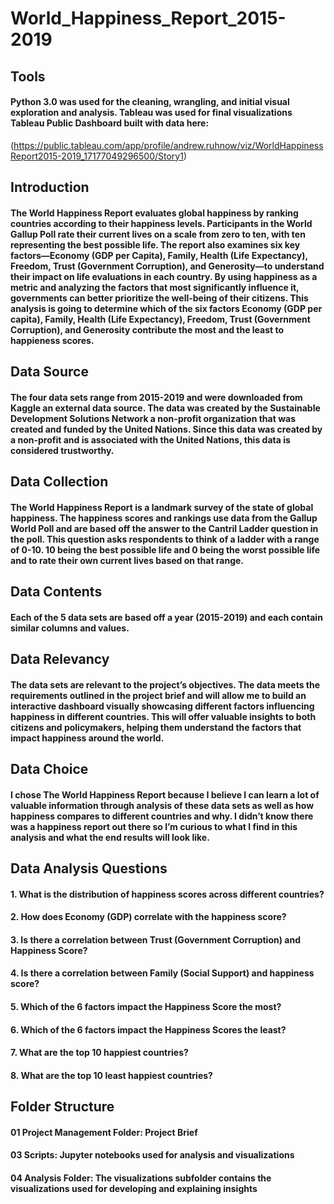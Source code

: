 # World_Happiness_Report_2015-2019

## Tools

#### Python 3.0 was used for the cleaning, wrangling, and initial visual exploration and analysis. Tableau was used for final visualizations Tableau Public Dashboard built with data here:
(https://public.tableau.com/app/profile/andrew.ruhnow/viz/WorldHappinessReport2015-2019_17177049296500/Story1)

## Introduction

#### The World Happiness Report evaluates global happiness by ranking countries according to their happiness levels. Participants in the World Gallup Poll rate their current lives on a scale from zero to ten, with ten representing the best possible life. The report also examines six key factors—Economy (GDP per Capita), Family, Health (Life Expectancy), Freedom, Trust (Government Corruption), and Generosity—to understand their impact on life evaluations in each country. By using happiness as a metric and analyzing the factors that most significantly influence it, governments can better prioritize the well-being of their citizens.  This analysis is going to determine which of the six factors Economy (GDP per capita), Family, Health (Life Expectancy), Freedom, Trust (Government Corruption), and Generosity contribute the most and the least to happieness scores.

## Data Source

#### The four data sets range from 2015-2019 and were downloaded from Kaggle an external data source.  The data was created by the Sustainable Development Solutions Network a non-profit organization that was created and funded by the United Nations.  Since this data was created by a non-profit and is associated with the United Nations, this data is considered trustworthy.

## Data Collection

#### The World Happiness Report is a landmark survey of the state of global happiness.  The happiness scores and rankings use data from the Gallup World Poll and are based off the answer to the Cantril Ladder question in the poll.  This question asks respondents to think of a ladder with a range of 0-10.  10 being the best possible life and 0 being the worst possible life and to rate their own current lives based on that range.  

## Data Contents

#### Each of the 5 data sets are based off a year (2015-2019) and each contain similar columns and values.

## Data Relevancy

#### The data sets are relevant to the project’s objectives.  The data meets the requirements outlined in the project brief and will allow me to build an interactive dashboard visually showcasing different factors influencing happiness in different countries.  This will offer valuable insights to both citizens and policymakers, helping them understand the factors that impact happiness around the world.

## Data Choice

#### I chose The World Happiness Report because I believe I can learn a lot of valuable information through analysis of these data sets as well as how happiness compares to different countries and why.  I didn’t know there was a happiness report out there so I’m curious to what I find in this analysis and what the end results will look like.

## Data Analysis Questions

#### 1. What is the distribution of happiness scores across different countries?

#### 2. How does Economy (GDP) correlate with the happiness score?

#### 3. Is there a correlation between Trust (Government Corruption) and Happiness Score?

#### 4. Is there a correlation between Family (Social Support) and happiness score?

#### 5. Which of the 6 factors impact the Happiness Score the most?

#### 6. Which of the 6 factors impact the Happiness Scores the least?

#### 7. What are the top 10 happiest countries?

#### 8. What are the top 10 least happiest countries?

## Folder Structure

#### 01 Project Management Folder: Project Brief

#### 03 Scripts:  Jupyter notebooks used for analysis and visualizations

#### 04 Analysis Folder: The visualizations subfolder contains the visualizations used for developing and explaining insights

